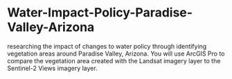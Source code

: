 # Water-Impact-Policy-Paradise-Valley-Arizona
 researching the impact of changes to water policy through identifying vegetation areas around Paradise Valley, Arizona. You will use ArcGIS Pro to compare the vegetation area created with the Landsat imagery layer to the Sentinel-2 Views imagery layer.
